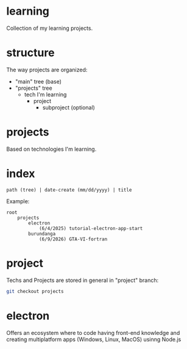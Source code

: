 # learning
Collection of my learning projects.

# structure
The way projects are organized:
- "main" tree (base)
- "projects" tree
    - tech I'm learning
        - project
            - subproject (optional)

# projects
Based on technologies I'm learning.

# index
`path (tree) | date-create (mm/dd/yyyy) | title`

Example:
```
root
    projects
        electron
            (6/4/2025) tutorial-electron-app-start
        burundanga
            (6/9/2026) GTA-VI-fortran
```

# project
Techs and Projects are stored in general in "project" branch:

```bash
git checkout projects
```

# electron
Offers an ecosystem where to code having front-end knowledge and creating multiplatform apps (Windows, Linux, MacOS) usinng Node.js
